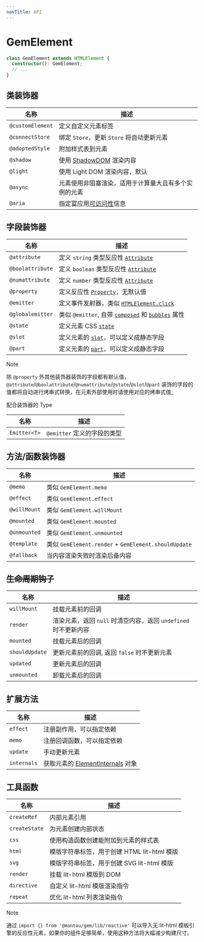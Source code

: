 ```yaml
---
navTitle: API
---
```


# GemElement

```ts
class GemElement extends HTMLElement {
  constructor(): GemElement;
  // ...
}
```

## 类装饰器

| 名称             | 描述                                                 |
| ---------------- | ---------------------------------------------------- |
| `@customElement` | 定义自定义元素标签                                   |
| `@connectStore`  | 绑定 `Store`，更新 `Store` 将自动更新元素            |
| `@adoptedStyle`  | 附加样式表到元素                                     |
| `@shadow`        | 使用 [ShadowDOM][10] 渲染内容                        |
| `@light`         | 使用 Light DOM 渲染内容，默认                        |
| `@async`         | 元素使用非阻塞渲染，适用于计算量大且有多个实例的元素 |
| `@aria`          | 指定富应用[可访问性][11]信息                         |

## 字段装饰器

| 名称             | 描述                                                         |
| ---------------- | ------------------------------------------------------------ |
| `@attribute`     | 定义 `string` 类型反应性 [`Attribute`][5]                    |
| `@boolattribute` | 定义 `boolean` 类型反应性 [`Attribute`][5]                   |
| `@numattribute`  | 定义 `number` 类型反应性 [`Attribute`][5]                    |
| `@property`      | 定义反应性 [`Property`][6]，无默认值                         |
| `@emitter`       | 定义事件发射器，类似 [`HTMLElement.click`][4]                |
| `@globalemitter` | 类似 `@emitter`, 自带 [`composed`][7] 和 [`bubbles`][8] 属性 |
| `@state`         | 定义元素 CSS [`state`][1]                                    |
| `@slot`          | 定义元素的 [`slot`][2]，可以定义成静态字段                   |
| `@part`          | 定义元素的 [`part`][3]，可以定义成静态字段                   |

> [!NOTE]
> 除 `@property` 外其他装饰器装饰的字段都有默认值，`@attribute`/`@boolattribute`/`@numattribute`/`@state`/`@slot`/`@part` 装饰的字段的值都将自动进行烤串式转换，在元素外部使用时请使用对应的烤串式值\_

配合装饰器的 Type

| 名称         | 描述                        |
| ------------ | --------------------------- |
| `Emitter<T>` | `@emitter` 定义的字段的类型 |

## 方法/函数装饰器

| 名称         | 描述                                                 |
| ------------ | ---------------------------------------------------- |
| `@memo`      | 类似 `GemElement.memo`                               |
| `@effect`    | 类似 `GemElement.effect`                             |
| `@willMount` | 类似 `GemElement.willMount`                          |
| `@mounted`   | 类似 `GemElement.mounted`                            |
| `@unmounted` | 类似 `GemElement.unmounted`                          |
| `@template`  | 类似 `GemElement.render` + `GemElement.shouldUpdate` |
| `@fallback`  | 当内容渲染失败时渲染后备内容                         |


## ~~生命周期钩子~~

| 名称           | 描述                                                            |
| -------------- | --------------------------------------------------------------- |
| `willMount`    | 挂载元素前的回调                                                |
| `render`       | 渲染元素，返回 `null` 时清空内容，返回 `undefined` 时不更新内容 |
| `mounted`      | 挂载元素后的回调                                                |
| `shouldUpdate` | 更新元素前的回调, 返回 `false` 时不更新元素                     |
| `updated`      | 更新元素后的回调                                                |
| `unmounted`    | 卸载元素后的回调                                                |

## 扩展方法

| 名称        | 描述                                   |
| ----------- | -------------------------------------- |
| `effect`    | 注册副作用，可以指定依赖               |
| `memo`      | 注册回调函数，可以指定依赖             |
| `update`    | 手动更新元素                           |
| `internals` | 获取元素的 [ElementInternals][12] 对象 |

[1]: https://github.com/w3c/webcomponents/blob/gh-pages/proposals/custom-states-and-state-pseudo-class.md
[2]: https://developer.mozilla.org/en-US/docs/Web/HTML/Global_attributes/slot
[3]: https://developer.mozilla.org/en-US/docs/Web/HTML/Global_attributes/part
[4]: https://developer.mozilla.org/en-US/docs/Web/API/HTMLElement/click
[5]: https://developer.mozilla.org/en-US/docs/Glossary/Attribute
[6]: https://developer.mozilla.org/en-US/docs/Glossary/property/JavaScript
[7]: https://developer.mozilla.org/en-US/docs/Web/API/Event/composed
[8]: https://developer.mozilla.org/en-US/docs/Web/API/Event/bubbles
[10]: https://developer.mozilla.org/en-US/docs/Web/API/Web_components/Using_shadow_DOM
[11]: https://developer.mozilla.org/en-US/docs/Web/API/ElementInternals#instance_properties_included_from_aria
[12]: https://html.spec.whatwg.org/multipage/custom-elements.html#the-elementinternals-interface

## 工具函数

| 名称          | 描述                                        |
| ------------- | ------------------------------------------- |
| `createRef`   | 内部元素引用                                |
| `createState` | 为元素创建内部状态                          |
| `css`         | 使用构造函数创建能附加到元素的样式表        |
| `html`        | 模版字符串标签，用于创建 HTML lit-html 模版 |
| `svg`         | 模版字符串标签，用于创建 SVG lit-html 模版  |
| `render`      | 挂载 lit-html 模版到 DOM                    |
| `directive`   | 自定义 lit-html 模版渲染指令                |
| `repeat`      | 优化 lit-html 列表渲染指令                  |

> [!NOTE]
> 通过 `import {} from '@mantou/gem/lib/reactive'` 可以导入无 lit-html 模板引擎的反应性元素，如果你的组件足够简单，使用这种方法将大幅减少构建尺寸。